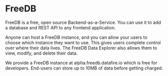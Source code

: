 # FreeDB

FreeDB is a free, open source Backend-as-a-Service. You can use it to add a database and REST API
to any frontend application.

Anyone can host a FreeDB instance, and you can allow your users to choose which instance they want to use.
This gives users complete control over where their data lives. The FreeDB Data Explorer also allows them
to view, modify, and delete their data.

We provide a FreeDB instance at alpha.freedb.datafire.io which is free for developers. End-users can
store up to 10MB of data before getting charged.


